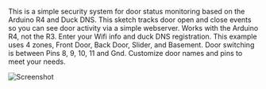 This is a simple security system for door status monitoring based on the Arduino R4 and Duck DNS.  This sketch tracks door open and close events so you can see door activity via a simple webserver.  Works with the Arduino R4, not the R3.  Enter your Wifi info and duck DNS registration.   This example uses 4 zones, Front Door, Back Door, Slider, and Basement.   Door switching is between Pins 8, 9, 10, 11 and Gnd.   Customize door names and pins to meet your needs.

![Screenshot](https://github.com/user-attachments/assets/d84c270f-ee0a-4a2b-8519-b7c8cbf0694e)


